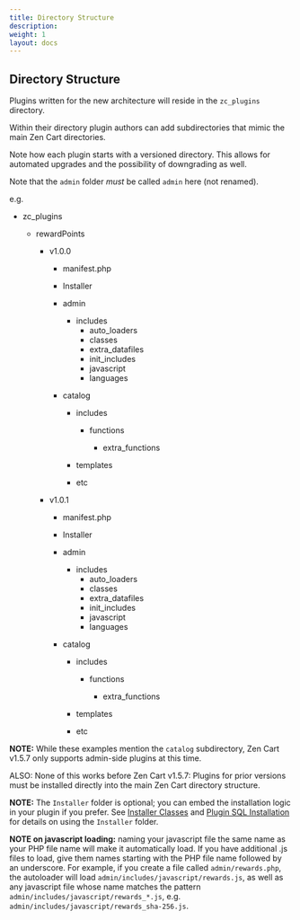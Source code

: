 ```yaml
---
title: Directory Structure
description: 
weight: 1 
layout: docs
---
```


## Directory Structure

Plugins written for the new architecture will reside in the `zc_plugins` directory.

Within their directory plugin authors can add subdirectories that mimic the main Zen Cart directories.

Note how each plugin starts with a versioned directory. 
This allows for automated upgrades and the possibility of downgrading as well.

Note that the `admin` folder *must* be called `admin` here (not renamed). 

e.g.

- zc_plugins

    - rewardPoints

        - v1.0.0
            - manifest.php
      
            - Installer

            - admin
      
                - includes
                    - auto_loaders
                    - classes
                    - extra_datafiles
                    - init_includes
                    - javascript
                    - languages
      
            - catalog
      
                - includes
      
                    - functions
      
                        - extra_functions
      
                - templates
                - etc

        - v1.0.1
            - manifest.php
      
            - Installer

            - admin
      
                - includes
                    - auto_loaders
                    - classes
                    - extra_datafiles
                    - init_includes
                    - javascript
                    - languages
      
            - catalog
      
                - includes
      
                    - functions
      
                        - extra_functions
      
                - templates
                - etc

**NOTE:** While these examples mention the `catalog` subdirectory, Zen Cart v1.5.7 only supports admin-side plugins at this time.

ALSO: None of this works before Zen Cart v1.5.7: Plugins for prior versions must be installed directly into the main Zen Cart directory structure.

**NOTE:** The `Installer` folder is optional; you can embed the installation logic in your plugin if you prefer.  See [Installer Classes](/dev/plugins/encapsulated_plugins/installer_classes/) and [Plugin SQL Installation](/dev/plugins/encapsulated_plugins/sql_installation/) for details on using the `Installer` folder. 

**NOTE on javascript loading:** naming your javascript file the same name as your PHP file name will make it automatically load.  If you have additional .js files to load, give them names starting with the PHP file name followed by an underscore.  For example, if you create a file called `admin/rewards.php`, the autoloader will load `admin/includes/javascript/rewards.js`, as well as any javascript file whose name matches the pattern `admin/includes/javascript/rewards_*.js`, e.g. `admin/includes/javascript/rewards_sha-256.js`.

